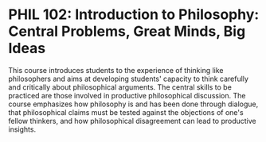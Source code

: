 # PHIL 102: Introduction to Philosophy: Central Problems, Great Minds, Big Ideas

This course introduces students to the experience of thinking like philosophers and aims at developing students' capacity to think carefully and critically about philosophical arguments. The central skills to be practiced are those involved in productive philosophical discussion. The course emphasizes how philosophy is and has been done through dialogue, that philosophical claims must be tested against the objections of one's fellow thinkers, and how philosophical disagreement can lead to productive insights.